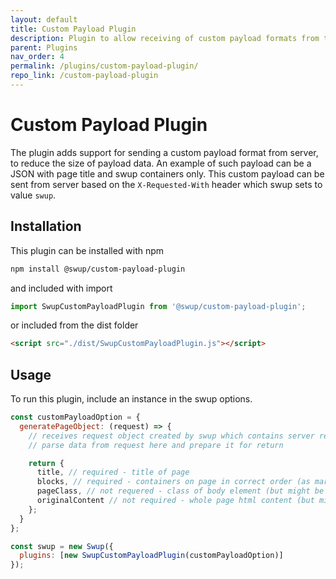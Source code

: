 ```yaml
---
layout: default
title: Custom Payload Plugin
description: Plugin to allow receiving of custom payload formats from the server
parent: Plugins
nav_order: 4
permalink: /plugins/custom-payload-plugin/
repo_link: /custom-payload-plugin
---
```


# Custom Payload Plugin

The plugin adds support for sending a custom payload format from server, to reduce the size of payload data.
An example of such payload can be a JSON with page title and swup containers only.
This custom payload can be sent from server based on the `X-Requested-With` header which swup sets to value `swup`.

## Installation

This plugin can be installed with npm

```bash
npm install @swup/custom-payload-plugin
```

and included with import

```javascript
import SwupCustomPayloadPlugin from '@swup/custom-payload-plugin';
```

or included from the dist folder

```html
<script src="./dist/SwupCustomPayloadPlugin.js"></script>
```

## Usage

To run this plugin, include an instance in the swup options.

```javascript
const customPayloadOption = {
  generatePageObject: (request) => {
    // receives request object created by swup which contains server response
    // parse data from request here and prepare it for return

    return {
      title, // required - title of page
      blocks, // required - containers on page in correct order (as marked by [data-swup] attributes in DOM)
      pageClass, // not requered - class of body element (but might be required by some plugin like Body Class plugin)
      originalContent // not required - whole page html content (but might be required by some plugin)
    };
  }
};

const swup = new Swup({
  plugins: [new SwupCustomPayloadPlugin(customPayloadOption)]
});
```
